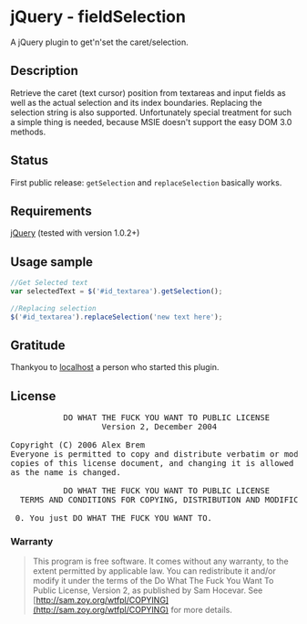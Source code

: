 # jQuery - fieldSelection

A jQuery plugin to get'n'set the caret/selection.  

## Description

Retrieve the caret (text cursor) position from textareas and input
fields as well as the actual selection and its index boundaries.
Replacing the selection string is also supported. Unfortunately special
treatment for such a simple thing is needed, because MSIE doesn't
support the easy DOM 3.0 methods.

## Status

First public release: `getSelection` and `replaceSelection` basically works.

## Requirements

[jQuery](http://jquery.com) (tested with version 1.0.2+)

## Usage sample

```js
//Get Selected text
var selectedText = $('#id_textarea').getSelection();
           
//Replacing selection
$('#id_textarea').replaceSelection('new text here');

```

## Gratitude 

Thankyou to [localhost](https://github.com/localhost) a person who started this plugin.

## License

<pre>
           DO WHAT THE FUCK YOU WANT TO PUBLIC LICENSE 
                   Version 2, December 2004 

Copyright (C) 2006 Alex Brem <alex@0xab.cd>
Everyone is permitted to copy and distribute verbatim or modified 
copies of this license document, and changing it is allowed as long 
as the name is changed. 

           DO WHAT THE FUCK YOU WANT TO PUBLIC LICENSE 
  TERMS AND CONDITIONS FOR COPYING, DISTRIBUTION AND MODIFICATION 

 0. You just DO WHAT THE FUCK YOU WANT TO.
</pre>

### Warranty

> This program is free software. It comes without any warranty, to
> the extent permitted by applicable law. You can redistribute it
> and/or modify it under the terms of the Do What The Fuck You Want
> To Public License, Version 2, as published by Sam Hocevar. See
> [http://sam.zoy.org/wtfpl/COPYING](http://sam.zoy.org/wtfpl/COPYING) for more details.
